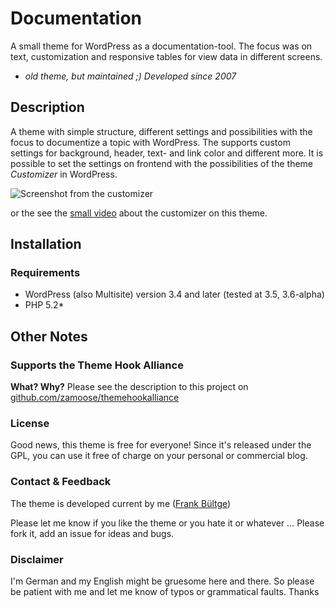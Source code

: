 # Documentation
A small theme for WordPress as a documentation-tool.
The focus was on text, customization and responsive tables for view data in different screens.

* *old theme, but maintained ;) Developed since 2007*

## Description
A theme with simple structure, different settings and possibilities with the focus to documentize a topic with WordPress.
The supports custom settings for background, header, text- and link color and different more. It is possible to set the settings on frontend with the possibilities of the theme *Customizer* in WordPress.

![Screenshot from the customizer](https://raw.github.com/bueltge/Documentation/master/assets/screenshot-1.png)

or the see the [small video](https://vimeo.com/51533540) about the customizer on this theme.

## Installation
### Requirements
* WordPress (also Multisite) version 3.4 and later (tested at 3.5, 3.6-alpha)
* PHP 5.2*

## Other Notes
### Supports the Theme Hook Alliance
**What? Why?**
Please see the description to this project on [github.com/zamoose/themehookalliance](https://github.com/zamoose/themehookalliance)
### License
Good news, this theme is free for everyone! Since it's released under the GPL, you can use it free of charge on your personal or commercial blog.

### Contact & Feedback
The theme is developed current by me ([Frank Bültge](http://bueltge.de))

Please let me know if you like the theme or you hate it or whatever ... Please fork it, add an issue for ideas and bugs.

### Disclaimer
I'm German and my English might be gruesome here and there. So please be patient with me and let me know of typos or grammatical faults. Thanks